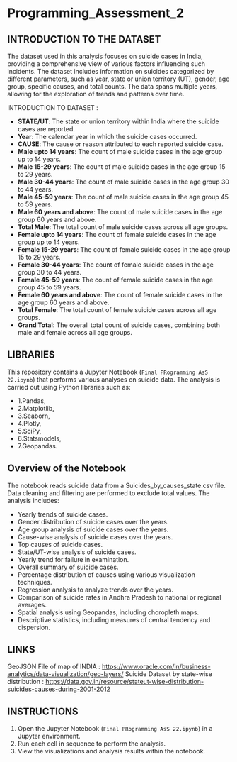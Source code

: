 # Programming_Assessment_2

## INTRODUCTION TO THE DATASET

The dataset used in this analysis focuses on suicide cases in India, providing a comprehensive view of various factors influencing such incidents. The dataset includes information on suicides categorized by different parameters, such as year, state or union territory (UT), gender, age group, specific causes, and total counts. The data spans multiple years, allowing for the exploration of trends and patterns over time.

INTRODUCTION TO DATASET :
  - **STATE/UT**: The state or union territory within India where the suicide cases are reported.
  - **Year**: The calendar year in which the suicide cases occurred.
  - **CAUSE**: The cause or reason attributed to each reported suicide case.
  - **Male upto 14 years**: The count of male suicide cases in the age group up to 14 years.
  - **Male 15-29 years**: The count of male suicide cases in the age group 15 to 29 years.
  - **Male 30-44 years**: The count of male suicide cases in the age group 30 to 44 years.
  - **Male 45-59 years**: The count of male suicide cases in the age group 45 to 59 years.
  - **Male 60 years and above**: The count of male suicide cases in the age group 60 years and above.
  - **Total Male**: The total count of male suicide cases across all age groups.
  - **Female upto 14 years**: The count of female suicide cases in the age group up to 14 years.
  - **Female 15-29 years**: The count of female suicide cases in the age group 15 to 29 years.
  - **Female 30-44 years**: The count of female suicide cases in the age group 30 to 44 years.
  - **Female 45-59 years**: The count of female suicide cases in the age group 45 to 59 years.
  - **Female 60 years and above**: The count of female suicide cases in the age group 60 years and above.
  - **Total Female**: The total count of female suicide cases across all age groups.
  - **Grand Total**: The overall total count of suicide cases, combining both male and female across all age groups.

## LIBRARIES 
This repository contains a Jupyter Notebook (`Final PRogramming AsS 22.ipynb`) that performs various analyses on suicide data. The analysis is carried out using Python libraries such as: 
 - 1.Pandas, 
 - 2.Matplotlib, 
 - 3.Seaborn, 
 - 4.Plotly,
 - 5.SciPy, 
 - 6.Statsmodels,
 - 7.Geopandas.


## Overview of the Notebook
The notebook reads suicide data from a Suicides_by_causes_state.csv file.
Data cleaning and filtering are performed to exclude total values.
 The analysis includes:
  - Yearly trends of suicide cases.
  - Gender distribution of suicide cases over the years.
  - Age group analysis of suicide cases over the years.
  - Cause-wise analysis of suicide cases over the years.
  - Top causes of suicide cases.
  - State/UT-wise analysis of suicide cases.
  - Yearly trend for failure in examination.
  - Overall summary of suicide cases.
  - Percentage distribution of causes using various visualization techniques.
  - Regression analysis to analyze trends over the years.
  - Comparison of suicide rates in Andhra Pradesh to national or regional averages.
  - Spatial analysis using Geopandas, including choropleth maps.
  - Descriptive statistics, including measures of central tendency and dispersion.


## LINKS
GeoJSON File of map of INDIA : https://www.oracle.com/in/business-analytics/data-visualization/geo-layers/
Suicide Dataset by state-wise distribution : https://data.gov.in/resource/stateut-wise-distribution-suicides-causes-during-2001-2012


## INSTRUCTIONS
1. Open the Jupyter Notebook (`Final PRogramming AsS 22.ipynb`) in a Jupyter environment.
2. Run each cell in sequence to perform the analysis.
3. View the visualizations and analysis results within the notebook.

